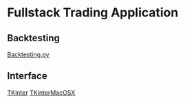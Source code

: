 # Fullstack Trading Application

## Backtesting
[Backtesting.py](https://kernc.github.io/backtesting.py/)

## Interface
[TKinter](https://docs.python.org/3/library/tkinter.html)
[TKinterMacOSX](https://pypi.org/project/tkmacosx/)
